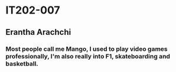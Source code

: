 # IT202-007
## Erantha Arachchi
### Most people call me Mango, I used to play video games professionally, I'm also really into F1, skateboarding and basketball.

